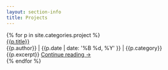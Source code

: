 ```yaml
---
layout: section-info
title: Projects
---
```


<div id="projects">
{% for p in site.categories.project %}
<article>
    <div class="article-header">
          <div class="article-title">
                <a href="{{p.url | prepend: site.baseurl}}">{{p.title}}</a>
          </div>
          <div class="article-meta">
                <span class="article-author">
                      {{p.author}}
                </span>
                <span class="seperator">|</span>
                <span class="article-date">
                      {{p.date | date: '%B %d, %Y' }}
                </span>
                <span class="seperator">|</span>
                <span class="article-category">
                      {{p.category}}
                </span>
          </div>
    </div>
    <div class="article-content">
          <span class="content">
                {{p.excerpt}}
          </span>
          <span class="continue-reading">
                <a href="{{p.url | prepend: site.baseurl}}">Continue reading 
                      <span class="meta-nav">→</span>
                </a>
          </span>
    </div>
</article>
{% endfor %}
</div>